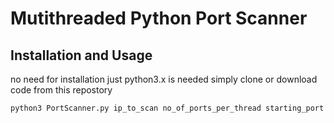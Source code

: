 # Mutithreaded Python Port Scanner

## Installation and Usage

no need for installation just python3.x is needed
simply clone or download code from this repostory

```bash
python3 PortScanner.py ip_to_scan no_of_ports_per_thread starting_port ending_port
```
